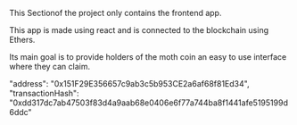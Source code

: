 This Sectionof the project only contains the frontend app.

This app is made using react and is connected to the blockchain using Ethers.

Its main goal is to provide holders of the moth coin an easy to use interface where they can claim.

"address": "0x151F29E356657c9ab3c5b953CE2a6af68f81Ed34",
"transactionHash": "0xdd317dc7ab47503f83d4a9aab68e0406e6f77a744ba8f1441afe5195199d6ddc"
